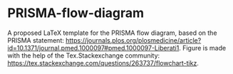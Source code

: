 # PRISMA-flow-diagram
A proposed LaTeX template for the PRISMA flow diagram, based on the PRISMA statement: https://journals.plos.org/plosmedicine/article?id=10.1371/journal.pmed.1000097#pmed.1000097-Liberati1.
Figure is made with the help of the Tex.Stackexchange community: https://tex.stackexchange.com/questions/263737/flowchart-tikz.
